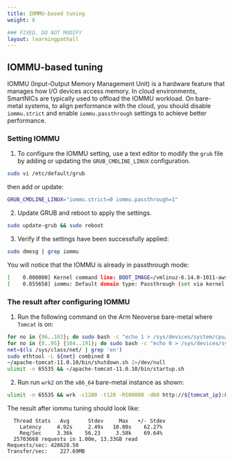 ```yaml
---
title: IOMMU-based tuning
weight: 6

### FIXED, DO NOT MODIFY
layout: learningpathall
---
```


## IOMMU-based tuning
IOMMU (Input-Output Memory Management Unit) is a hardware feature that manages how I/O devices access memory. 
In cloud environments, SmartNICs are typically used to offload the IOMMU workload. On bare-metal systems, to align performance with the cloud, you should disable `iommu.strict` and enable `iommu.passthrough` settings to achieve better performance.

### Setting IOMMU

1. To configure the IOMMU setting, use a text editor to modify the `grub` file by adding or updating the `GRUB_CMDLINE_LINUX` configuration.

```bash
sudo vi /etc/default/grub
```
then add or update:
```bash
GRUB_CMDLINE_LINUX="iommu.strict=0 iommu.passthrough=1"
```

2. Update GRUB and reboot to apply the settings.
```bash
sudo update-grub && sudo reboot
```

3. Verify if the settings have been successfully applied:
```bash
sudo dmesg | grep iommu
```

You will notice that the IOMMU is already in passthrough mode:
```bash
[    0.000000] Kernel command line: BOOT_IMAGE=/vmlinuz-6.14.0-1011-aws root=PARTUUID=1c3f3c20-db6b-497c-8727-f6702f73a5b2 ro iommu.strict=0 iommu.passthrough=1 console=tty1 console=ttyS0 nvme_core.io_timeout=4294967295 panic=-1
[    0.855658] iommu: Default domain type: Passthrough (set via kernel command line)
```

### The result after configuring IOMMU

1. Run the following command on the Arm Neoverse bare-metal where `Tomcat` is on:
```bash
for no in {96..103}; do sudo bash -c "echo 1 > /sys/devices/system/cpu/cpu${no}/online"; done
for no in {0..95} {104..191}; do sudo bash -c "echo 0 > /sys/devices/system/cpu/cpu${no}/online"; done
net=$(ls /sys/class/net/ | grep 'en')
sudo ethtool -L ${net} combined 8
~/apache-tomcat-11.0.10/bin/shutdown.sh 2>/dev/null
ulimit -n 65535 && ~/apache-tomcat-11.0.10/bin/startup.sh
```

2. Run run `wrk2` on the `x86_64` bare-metal instance as shown:
```bash
ulimit -n 65535 && wrk -c1280 -t128 -R500000 -d60 http://${tomcat_ip}:8080/examples/servlets/servlet/HelloWorldExample
```

The result after iommu tuning should look like:
```output
  Thread Stats   Avg      Stdev     Max   +/- Stdev
    Latency     4.92s     2.49s   10.08s    62.27%
    Req/Sec     3.36k    56.23     3.58k    69.64%
  25703668 requests in 1.00m, 13.33GB read
Requests/sec: 428628.50
Transfer/sec:    227.69MB
```
